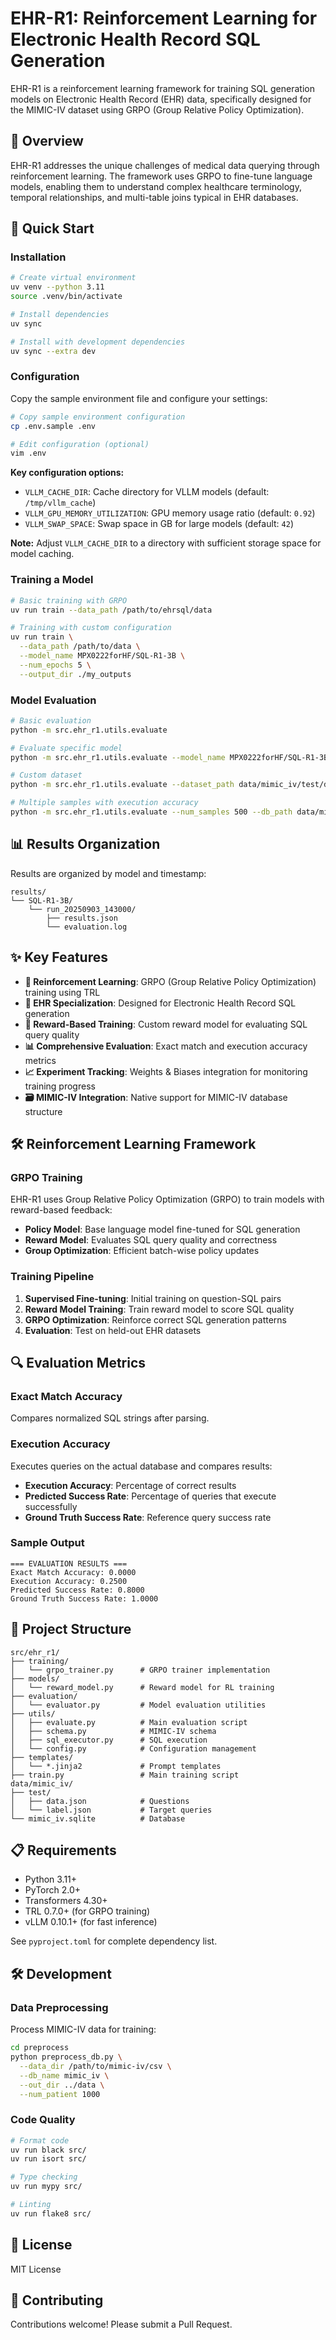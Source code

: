 # EHR-R1: Reinforcement Learning for Electronic Health Record SQL Generation

EHR-R1 is a reinforcement learning framework for training SQL generation models on Electronic Health Record (EHR) data, specifically designed for the MIMIC-IV dataset using GRPO (Group Relative Policy Optimization).

## 🎯 Overview

EHR-R1 addresses the unique challenges of medical data querying through reinforcement learning. The framework uses GRPO to fine-tune language models, enabling them to understand complex healthcare terminology, temporal relationships, and multi-table joins typical in EHR databases.

## 🚀 Quick Start

### Installation

```bash
# Create virtual environment
uv venv --python 3.11
source .venv/bin/activate

# Install dependencies
uv sync

# Install with development dependencies
uv sync --extra dev
```

### Configuration

Copy the sample environment file and configure your settings:

```bash
# Copy sample environment configuration
cp .env.sample .env

# Edit configuration (optional)
vim .env
```

**Key configuration options:**
- `VLLM_CACHE_DIR`: Cache directory for VLLM models (default: `/tmp/vllm_cache`)
- `VLLM_GPU_MEMORY_UTILIZATION`: GPU memory usage ratio (default: `0.92`)
- `VLLM_SWAP_SPACE`: Swap space in GB for large models (default: `42`)

**Note:** Adjust `VLLM_CACHE_DIR` to a directory with sufficient storage space for model caching.

### Training a Model

```bash
# Basic training with GRPO
uv run train --data_path /path/to/ehrsql/data

# Training with custom configuration
uv run train \
  --data_path /path/to/data \
  --model_name MPX0222forHF/SQL-R1-3B \
  --num_epochs 5 \
  --output_dir ./my_outputs
```

### Model Evaluation

```bash
# Basic evaluation
python -m src.ehr_r1.utils.evaluate

# Evaluate specific model
python -m src.ehr_r1.utils.evaluate --model_name MPX0222forHF/SQL-R1-3B

# Custom dataset
python -m src.ehr_r1.utils.evaluate --dataset_path data/mimic_iv/test/data.json

# Multiple samples with execution accuracy
python -m src.ehr_r1.utils.evaluate --num_samples 500 --db_path data/mimic_iv/mimic_iv.sqlite
```

## 📊 Results Organization

Results are organized by model and timestamp:

```
results/
└── SQL-R1-3B/
    └── run_20250903_143000/
        ├── results.json
        └── evaluation.log
```

## ✨ Key Features

- **🔄 Reinforcement Learning**: GRPO (Group Relative Policy Optimization) training using TRL
- **🏥 EHR Specialization**: Designed for Electronic Health Record SQL generation
- **🎯 Reward-Based Training**: Custom reward model for evaluating SQL query quality
- **📊 Comprehensive Evaluation**: Exact match and execution accuracy metrics
- **📈 Experiment Tracking**: Weights & Biases integration for monitoring training progress
- **🗃️ MIMIC-IV Integration**: Native support for MIMIC-IV database structure

## 🛠️ Reinforcement Learning Framework

### GRPO Training
EHR-R1 uses Group Relative Policy Optimization (GRPO) to train models with reward-based feedback:

- **Policy Model**: Base language model fine-tuned for SQL generation
- **Reward Model**: Evaluates SQL query quality and correctness
- **Group Optimization**: Efficient batch-wise policy updates

### Training Pipeline
1. **Supervised Fine-tuning**: Initial training on question-SQL pairs
2. **Reward Model Training**: Train reward model to score SQL quality
3. **GRPO Optimization**: Reinforce correct SQL generation patterns
4. **Evaluation**: Test on held-out EHR datasets

## 🔍 Evaluation Metrics

### Exact Match Accuracy
Compares normalized SQL strings after parsing.

### Execution Accuracy
Executes queries on the actual database and compares results:
- **Execution Accuracy**: Percentage of correct results
- **Predicted Success Rate**: Percentage of queries that execute successfully
- **Ground Truth Success Rate**: Reference query success rate

### Sample Output
```
=== EVALUATION RESULTS ===
Exact Match Accuracy: 0.0000
Execution Accuracy: 0.2500
Predicted Success Rate: 0.8000
Ground Truth Success Rate: 1.0000
```

## 📁 Project Structure

```
src/ehr_r1/
├── training/
│   └── grpo_trainer.py      # GRPO trainer implementation
├── models/
│   └── reward_model.py      # Reward model for RL training
├── evaluation/
│   └── evaluator.py         # Model evaluation utilities
├── utils/
│   ├── evaluate.py          # Main evaluation script
│   ├── schema.py            # MIMIC-IV schema
│   ├── sql_executor.py      # SQL execution
│   └── config.py            # Configuration management
├── templates/
│   └── *.jinja2             # Prompt templates
├── train.py                 # Main training script
data/mimic_iv/
├── test/
│   ├── data.json            # Questions
│   └── label.json           # Target queries
└── mimic_iv.sqlite          # Database
```

## 📋 Requirements

- Python 3.11+
- PyTorch 2.0+
- Transformers 4.30+
- TRL 0.7.0+ (for GRPO training)
- vLLM 0.10.1+ (for fast inference)

See `pyproject.toml` for complete dependency list.

## 🛠️ Development

### Data Preprocessing

Process MIMIC-IV data for training:

```bash
cd preprocess
python preprocess_db.py \
  --data_dir /path/to/mimic-iv/csv \
  --db_name mimic_iv \
  --out_dir ../data \
  --num_patient 1000
```

### Code Quality

```bash
# Format code
uv run black src/
uv run isort src/

# Type checking
uv run mypy src/

# Linting
uv run flake8 src/
```

## 📄 License

MIT License

## 🤝 Contributing

Contributions welcome! Please submit a Pull Request.